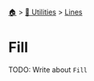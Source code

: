 <!--startTocHeader-->
[🏠](../../README.md) > [🔧 Utilities](../README.md) > [Lines](README.md)
# Fill
<!--endTocHeader-->
TODO: Write about `Fill`
<!--startTocSubtopic-->

<!--endTocSubtopic-->